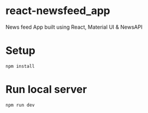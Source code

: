 # react-newsfeed_app
News feed App built using React, Material UI &amp; NewsAPI

# Setup
```
npm install
```

# Run local server
```
npm run dev
```
